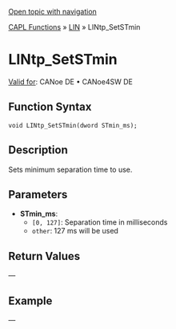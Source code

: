 [Open topic with navigation](../../../../../CANoeDEFamily.htm#Topics/CAPLFunctions/LIN/Functions/CAPLfunctionLINtpSetSTmin.md)

[CAPL Functions](../../CAPLfunctions.md) » [LIN](../CAPLfunctionsLINOverview.md) » LINtp_SetSTmin

# LINtp_SetSTmin

[Valid for](../../../Shared/FeatureAvailability.md):  CANoe DE • CANoe4SW DE

## Function Syntax

```plaintext
void LINtp_SetSTmin(dword STmin_ms);
```

## Description

Sets minimum separation time to use.

## Parameters

- **STmin_ms**:
  - `[0, 127]`: Separation time in milliseconds
  - `other`: 127 ms will be used

## Return Values

—

## Example

—
